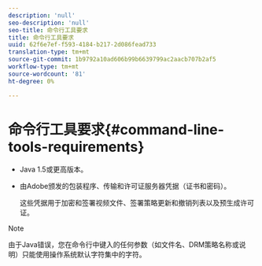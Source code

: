 ```yaml
---
description: 'null'
seo-description: 'null'
seo-title: 命令行工具要求
title: 命令行工具要求
uuid: 62f6e7ef-f593-4184-b217-2d086fead733
translation-type: tm+mt
source-git-commit: 1b9792a10ad606b99b6639799ac2aacb707b2af5
workflow-type: tm+mt
source-wordcount: '81'
ht-degree: 0%

---
```



# 命令行工具要求{#command-line-tools-requirements}

* Java 1.5或更高版本。
* 由Adobe颁发的包装程序、传输和许可证服务器凭据（证书和密码）。

   这些凭据用于加密和签署视频文件、签署策略更新和撤销列表以及预生成许可证。

>[!NOTE]
>
>由于Java错误，您在命令行中键入的任何参数（如文件名、DRM策略名称或说明）只能使用操作系统默认字符集中的字符。